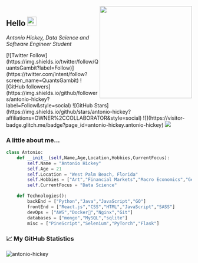 <img align='right' src="https://blog.cloudlayer.io/content/images/2020/12/coding-freak.gif" width="250">

<H2> Hello <img src="https://media.giphy.com/media/hvRJCLFzcasrR4ia7z/giphy.gif" width="25px"></H2>
<p><em>Antonio Hickey, Data Science and Software Engineer Student</em></p>

<p>
[![Twitter Follow](https://img.shields.io/twitter/follow/QuantsGambit?label=Follow)](https://twitter.com/intent/follow?screen_name=QuantsGambit)
![GitHub followers](https://img.shields.io/github/followers/antonio-hickey?label=Follow&style=social)
![GitHub Stars](https://img.shields.io/github/stars/antonio-hickey?affiliations=OWNER%2CCOLLABORATOR&style=social)
![](https://visitor-badge.glitch.me/badge?page_id=antonio-hickey.antonio-hickey)
    <a target="_blank"href="https://medium.com/@antonio-hickey"><img src="https://img.shields.io/badge/Medium%20-%231572B6.svg?&style=?style=flat&logo=medium&logoColor=white" /></a>
</p>

### A little about me...
```python
class Antonio:
    def __init__(self,Name,Age,Location,Hobbies,CurrentFocus):
        self.Name = "Antonio Hickey"
        self.Age = 21
        self.Location = "West Palm Beach, Florida"
        self.Hobbies = ["Art","Financial Markets","Macro Economics","Geopolitics","Learning New Things"]
        self.CurrentFocus = "Data Science"

    def Technologies():
        backEnd = ["Python","Java","JavaScript","GO"]
        frontEnd = ["React.js","CSS","HTML","JavaScript","SASS"]
        devOps = ["AWS","Docker🐳","Nginx","Git"]
        databases = ["mongo","MySQL","sqlite"]
        misc = ["PineScript","Selenium","PyTorch","Flask"]
```

### 📈 My GitHub Statistics
<p align="left"> <img src="https://github-readme-stats.vercel.app/api?username=antonio-hickey&show_icons=true&theme=gotham" alt="antonio-hickey" />
